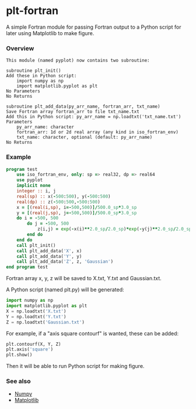 # plt-fortran
A simple Fortran module for passing Fortran output to a Python script for later using Matplotlib to make figure.

### Overview

```
This module (named pyplot) now contains two subroutine:

subroutine plt_init()
Add these in Python script:
    import numpy as np
    import matplotlib.pyplot as plt
No Parameters
No Returns

subroutine plt_add_data(py_arr_name, fortran_arr, txt_name)
Save Fortran array fortran_arr to file txt_name.txt
Add this in Python script: py_arr_name = np.loadtxt('txt_name.txt')
Parameters
    py_arr_name: character
    fortran_arr: 1d or 2d real array (any kind in iso_fortran_env)
    txt_name: character, optional (default: py_arr_name)
No Returns
```

### Example

```fortran
program test
    use iso_fortran_env, only: sp => real32, dp => real64
    use pyplot
    implicit none
    integer :: i, j
    real(sp) :: x(-500:500), y(-500:500)
    real(dp) :: z(-500:500,-500:500)
    x = [(real(i,sp), i=-500,500)]/500.0_sp*3.0_sp
    y = [(real(j,sp), j=-500,500)]/500.0_sp*3.0_sp
    do i = -500, 500
        do j = -500, 500
            z(i,j) = exp(-x(i)**2.0_sp/2.0_sp)*exp(-y(j)**2.0_sp/2.0_sp)
        end do
    end do
    call plt_init()
    call plt_add_data('X', x)
    call plt_add_data('Y', y)
    call plt_add_data('Z', z, 'Gaussian')
end program test
```

Fortran array x, y, z will be saved to X.txt, Y.txt and Gaussian.txt.

A Python script (named plt.py) will be generated:

```python
import numpy as np
import matplotlib.pyplot as plt
X = np.loadtxt('X.txt')
Y = np.loadtxt('Y.txt')
Z = np.loadtxt('Gaussian.txt')
```

For example, if a "axis square contourf" is wanted, these can be added:

```python
plt.contourf(X, Y, Z)
plt.axis('square')
plt.show()
```

Then it will be able to run Python script for making figure.

### See also

 * [Numpy](https://numpy.org/)
 * [Matplotlib](https://matplotlib.org)
